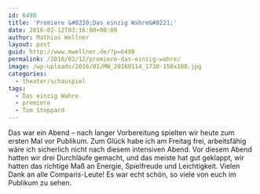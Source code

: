 ```yaml
---
id: 6498
title: 'Premiere &#8220;Das einzig Wahre&#8221;'
date: 2016-02-12T03:16:00+00:00
author: Mathias Wellner
layout: post
guid: http://www.mwellner.de/?p=6498
permalink: /2016/02/12/premiere-das-einzig-wahre/
image: /wp-uploads/2016/01/MW_20160114_1730-150x100.jpg
categories:
  - theater/schauspiel
tags:
  - Das einzig Wahre
  - premiere
  - Tom Stoppard
---
```

Das war ein Abend &ndash; nach langer Vorbereitung spielten wir heute zum ersten Mal vor Publikum. Zum Glück habe ich am Freitag frei, arbeitsfähig wäre ich sicherlich nicht nach diesem intensiven Abend. Vor diesem Abend hatten wir drei Durchläufe gemacht, und das meiste hat gut geklappt, wir hatten das richtige Maß an Energie, Spielfreude und Leichtigkeit. Vielen Dank an alle Comparis-Leute! Es war echt schön, so viele von euch im Publikum zu sehen.